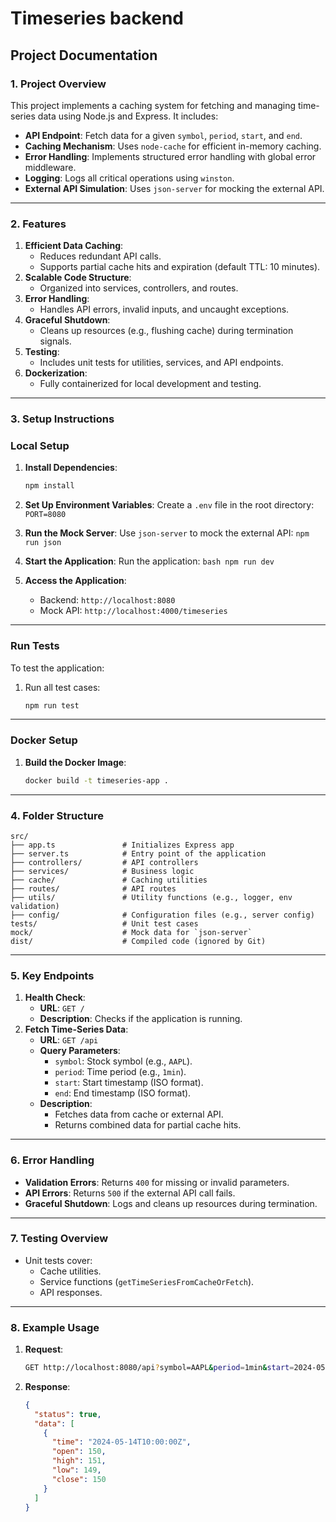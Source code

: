 # Timeseries backend

## **Project Documentation**

### **1. Project Overview**

This project implements a caching system for fetching and managing time-series data using Node.js and Express. It includes:

- **API Endpoint**: Fetch data for a given `symbol`, `period`, `start`, and `end`.
- **Caching Mechanism**: Uses `node-cache` for efficient in-memory caching.
- **Error Handling**: Implements structured error handling with global error middleware.
- **Logging**: Logs all critical operations using `winston`.
- **External API Simulation**: Uses `json-server` for mocking the external API.

---

### **2. Features**

1. **Efficient Data Caching**:
   - Reduces redundant API calls.
   - Supports partial cache hits and expiration (default TTL: 10 minutes).
2. **Scalable Code Structure**:
   - Organized into services, controllers, and routes.
3. **Error Handling**:
   - Handles API errors, invalid inputs, and uncaught exceptions.
4. **Graceful Shutdown**:
   - Cleans up resources (e.g., flushing cache) during termination signals.
5. **Testing**:
   - Includes unit tests for utilities, services, and API endpoints.
6. **Dockerization**:
   - Fully containerized for local development and testing.

---

### **3. Setup Instructions**

### **Local Setup**

1.  **Install Dependencies**:

    ```bash
    npm install
    ```

2.  **Set Up Environment Variables**:
    Create a `.env` file in the root directory:
    `PORT=8080`
3.  **Run the Mock Server**:
    Use `json-server` to mock the external API:
    `npm run json`
4.  **Start the Application**:
    Run the application:
    `bash
npm run dev
`
5.  **Access the Application**:
    - Backend: `http://localhost:8080`
    - Mock API: `http://localhost:4000/timeseries`

---

### **Run Tests**

To test the application:

1. Run all test cases:

   ```bash
   npm run test
   ```

---

### **Docker Setup**

1. **Build the Docker Image**:

   ```bash
   docker build -t timeseries-app .
   ```

---

### **4. Folder Structure**

```
src/
├── app.ts               # Initializes Express app
├── server.ts            # Entry point of the application
├── controllers/         # API controllers
├── services/            # Business logic
├── cache/               # Caching utilities
├── routes/              # API routes
├── utils/               # Utility functions (e.g., logger, env validation)
├── config/              # Configuration files (e.g., server config)
tests/                   # Unit test cases
mock/                    # Mock data for `json-server`
dist/                    # Compiled code (ignored by Git)
```

---

### **5. Key Endpoints**

1. **Health Check**:
   - **URL**: `GET /`
   - **Description**: Checks if the application is running.
2. **Fetch Time-Series Data**:
   - **URL**: `GET /api`
   - **Query Parameters**:
     - `symbol`: Stock symbol (e.g., `AAPL`).
     - `period`: Time period (e.g., `1min`).
     - `start`: Start timestamp (ISO format).
     - `end`: End timestamp (ISO format).
   - **Description**:
     - Fetches data from cache or external API.
     - Returns combined data for partial cache hits.

---

### **6. Error Handling**

- **Validation Errors**: Returns `400` for missing or invalid parameters.
- **API Errors**: Returns `500` if the external API call fails.
- **Graceful Shutdown**: Logs and cleans up resources during termination.

---

### **7. Testing Overview**

- Unit tests cover:
  - Cache utilities.
  - Service functions (`getTimeSeriesFromCacheOrFetch`).
  - API responses.

---

### **8. Example Usage**

1. **Request**:

   ```bash
   GET http://localhost:8080/api?symbol=AAPL&period=1min&start=2024-05-14T10:00:00Z&end=2024-05-14T10:05:00Z
   ```

2. **Response**:

   ```json
   {
     "status": true,
     "data": [
       {
         "time": "2024-05-14T10:00:00Z",
         "open": 150,
         "high": 151,
         "low": 149,
         "close": 150
       }
     ]
   }
   ```
